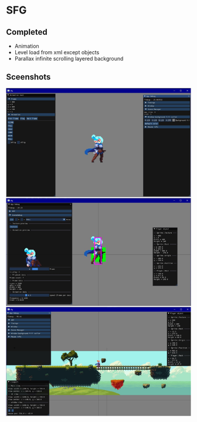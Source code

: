 # SFG

## Completed

- Animation
- Level load from xml except objects
- Parallax infinite scrolling layered background

## Sceenshots

![appscreen](/resources/git/app.jpg?raw=true)
![appscreen1](/resources/git/app1.jpg?raw=true)
![appscreen2](/resources/git/app2.jpg?raw=true)
